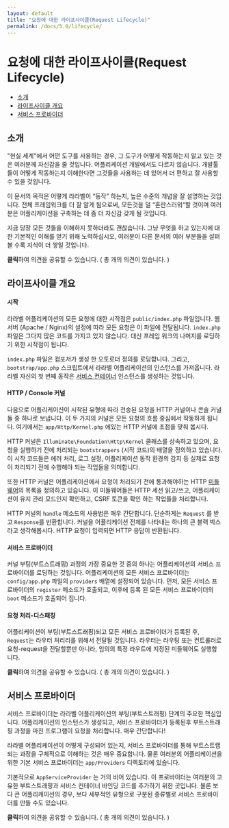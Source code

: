 ```yaml
---
layout: default
title: "요청에 대한 라이프사이클(Request Lifecycle)"
permalink: /docs/5.0/lifecycle/
---
```


# 요청에 대한 라이프사이클(Request Lifecycle)

- [소개](#introduction)
- [라이프사이클 개요](#lifecycle-overview)
- [서비스 프로바이더](#focus-on-service-providers)

<a name="introduction"></a>
## 소개

"현실 세계"에서 어떤 도구를 사용하는 경우, 그 도구가 어떻게 작동하는지 알고 있는 것은 여러분께 자신감을 줄 것입니다. 어플리케이션 개발에서도 다르지 않습니다. 개발툴들이 어떻게 작동하는지 이해한다면 그것들을 사용하는 데 있어서 더 편하고 잘 사용할 수 있을 것입니다.

이 문서의 목적은 어떻게 라라벨이 “동작” 하는지, 높은 수준의 개념을 잘 설명하는 것입니다. 전체 프레임워크를 더 잘 알게 됨으로써, 모든것을 덜 “혼란스러워“할 것이며 여러분은 어플리케이션을 구축하는 데 좀 더 자신감 갖게 될 것입니다.

지금 당장 모든 것들을 이해하지 못하더라도 괜찮습니다. 그냥 무엇을 하고 있는지에 대한 기본적인 이해를 얻기 위해 노력하십시오, 여러분이  다른 문서의 여러 부분들을 살펴 볼 수록 지식이 더 쌓일 것입니다.

<div class="chak-comment-wrap"><div class="chak-comment-widget" data-apikey="coe00da03b685a0dd18fb6a08af0923de0-laravel-korean-docs-요청에 대한 라이프사이클(Request Lifecycle)-소개" ><i class="xi-message"></i> <strong>클릭</strong>하여 의견을 공유할 수 있습니다. ( 총 <span class="count"><i class="xi-spinner-5 xi-spin"></i></span>개의 의견이 있습니다. )</div></div>

<a name="lifecycle-overview"></a>
## 라이프사이클 개요

#### 시작

라라벨 어플리케이션의 모든 요청에 대한 시작점은 `public/index.php` 파일입니다. 웹서버 (Apache / Nginx)의 설정에 따라 모든 요청은 이 파일에 전달됩니다. `index.php` 파일은 그다지 많은 코드를 가지고 있지 않습니다. 대신 프레임 워크의 나머지를 로딩하기 위한 시작점이 됩니다.

`index.php` 파일은 컴포저가 생성 한 오토로더 정의를 로딩합니다. 그리고, `bootstrap/app.php` 스크립트에서 라라벨 어플리케이션의 인스턴스를 가져옵니다. 라라벨 자신의 첫 번째 동작은 [서비스 컨테이너](/laravel-korean-docs/docs/5.0/container) 인스턴스를 생성하는 것입니다.

#### HTTP / Console 커널

다음으로 어플리케이션이 시작된 유형에 따라 전송된 요청을 HTTP 커널이나 콘솔 커널 둘 중 하나로 보냅니다. 이 두 가지의 커널은 모든 요청의 흐름 중심에서 작동하게 됩니다. 여기에서는 `app/Http/Kernel.php` 에있는 HTTP 커널에 초점을 맞춰 봅시다.

HTTP 커널은 `Illuminate\Foundation\Http\Kernel` 클래스를 상속하고 있으며, 요청을 실행하기 전에 처리되는 `bootstrappers` (시작 코드)의 배열을 정의하고 있습니다. 이 시작 코드들은 에러 처리, 로그 설정, 어플리케이션 동작 환경의 감지 등 실제로 요청이 처리되기 전에 수행해야 되는 작업들을 의미합니다.

또한 HTTP 커널은 어플리케이션에서 요청이 처리되기 전에 통과해야하는 HTTP [미들웨어](/laravel-korean-docs/docs/5.0/middleware)의 목록을 정의하고 있습니다. 이 미들웨어들은 HTTP 세션 읽고/쓰고, 어플리케이션이 유지 관리 모드인지 확인하고, CSRF 토큰을 확인 하는 작업들을 처리합니다.

HTTP 커널의 `handle` 메소드의 사용법은 매우 간단합니다. 단순하게는 `Request` 를 받고 `Response`를 반환합니다. 커널을 어플리케이션 전체를 나타내는 하나의 큰 블랙 박스라고 생각해봅시다. HTTP 요청이 입력되면 HTTP 응답이 반환됩니다.

#### 서비스 프로바이더

커널 부팅(부트스트래핑) 과정의 가장 중요한 것 중의 하나는 어플리케이션의 서비스 프로바이더를 로딩하는 것입니다. 어플리케이션의 모든 서비스 프로바이더는 `config/app.php` 파일의 `providers` 배열에 설정되어 있습니다. 먼저, 모든 서비스 프로바이더의 `register` 메소드가 호출되고, 이후에 등록 된 모든 서비스 프로바이더의 `boot` 메소드가 호출되어 집니다.

#### 요청 처리-디스패칭

어플리케이션이 부팅(부트스트래핑)되고 모든 서비스 프로바이더가 등록된 후, `Request`는 라우터 처리리를 위해서 전달될 것입니다. 라우터는 라우팅 또는 컨트롤러로 요청-request을 전달할뿐만 아니라, 임의의 특정 라우트에 지정된 미들웨어도 실행합니다.

<div class="chak-comment-wrap"><div class="chak-comment-widget" data-apikey="coe00da03b685a0dd18fb6a08af0923de0-laravel-korean-docs-요청에 대한 라이프사이클(Request Lifecycle)-라이프사이클 개요" ><i class="xi-message"></i> <strong>클릭</strong>하여 의견을 공유할 수 있습니다. ( 총 <span class="count"><i class="xi-spinner-5 xi-spin"></i></span>개의 의견이 있습니다. )</div></div>

<a name="focus-on-service-providers"></a>
## 서비스 프로바이더

서비스 프로바이더는 라라벨 어플리케이션의 부팅(부트스트래핑) 단계의 주요한 핵심입니다. 어플리케이션의 인스턴스가 생성되고, 서비스 프로바이더가 등록된후 부트스트래핑 과정을 마친 프로그램이 요청을 처리합니다. 매우 간단합니다!

라라벨 어플리케이션이 어떻게 구성되어 있는지, 서비스 프로바이더를 통해 부트스트랩되는 과정을 구체적으로 이해하는 것은 매우 중요합니다. 물론 여러분의 어플리케이션을 위한 기본 서비스 프로바이더는 `app/Providers` 디렉토리에 있습니다.

기본적으로 `AppServiceProvider` 는 거의 비어 있습니다. 이 프로바이더는 여러분의 고유한 부트스트래핑과 서비스 컨테이너 바인딩 코드를 추가하기 위한 곳입니다. 물론 보다 큰 어플리케이션의 경우, 보다 세부적인 유형으로 구분된 종류별로 서비스 프로바이더를 만들 수도 있습니다.

<div class="chak-comment-wrap"><div class="chak-comment-widget" data-apikey="coe00da03b685a0dd18fb6a08af0923de0-laravel-korean-docs-요청에 대한 라이프사이클(Request Lifecycle)-서비스 프로바이더" ><i class="xi-message"></i> <strong>클릭</strong>하여 의견을 공유할 수 있습니다. ( 총 <span class="count"><i class="xi-spinner-5 xi-spin"></i></span>개의 의견이 있습니다. )</div></div>
